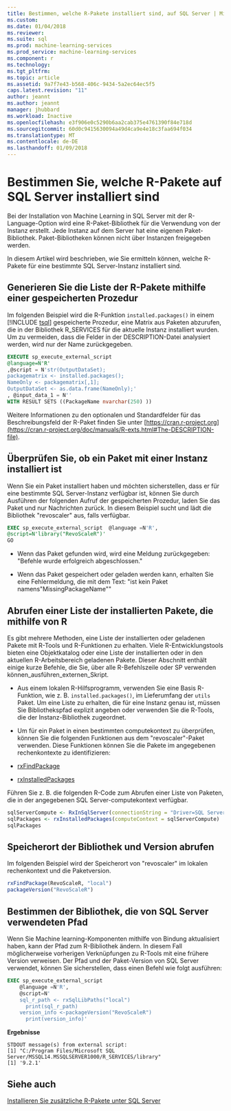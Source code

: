 ```yaml
---
title: Bestimmen, welche R-Pakete installiert sind, auf SQL Server | Microsoft Docs
ms.custom: 
ms.date: 01/04/2018
ms.reviewer: 
ms.suite: sql
ms.prod: machine-learning-services
ms.prod_service: machine-learning-services
ms.component: r
ms.technology: 
ms.tgt_pltfrm: 
ms.topic: article
ms.assetid: 9a7f7e43-b568-406c-9434-5a2ec64ec5f5
caps.latest.revision: "11"
author: jeannt
ms.author: jeannt
manager: jhubbard
ms.workload: Inactive
ms.openlocfilehash: e3f906e0c5290b6aa2cab375e4761390f84e718d
ms.sourcegitcommit: 60d0c9415630094a49d4ca9e4e18c3faa694f034
ms.translationtype: MT
ms.contentlocale: de-DE
ms.lasthandoff: 01/09/2018
---
```

# <a name="determine-which-r-packages-are-installed-on-sql-server"></a>Bestimmen Sie, welche R-Pakete auf SQL Server installiert sind

Bei der Installation von Machine Learning in SQL Server mit der R-Language-Option wird eine R-Paket-Bibliothek für die Verwendung von der Instanz erstellt. Jede Instanz auf dem Server hat eine eigenen Paket-Bibliothek. Paket-Bibliotheken können nicht über Instanzen freigegeben werden.

In diesem Artikel wird beschrieben, wie Sie ermitteln können, welche R-Pakete für eine bestimmte SQL Server-Instanz installiert sind.

## <a name="generate-r-package-list-using-a-stored-procedure"></a>Generieren Sie die Liste der R-Pakete mithilfe einer gespeicherten Prozedur

Im folgenden Beispiel wird die R-Funktion `installed.packages()` in einem [!INCLUDE [tsql](..\..\includes\tsql-md.md)] gespeicherte Prozedur, eine Matrix aus Paketen abzurufen, die in der Bibliothek R_SERVICES für die aktuelle Instanz installiert wurden. Um zu vermeiden, dass die Felder in der DESCRIPTION-Datei analysiert werden, wird nur der Name zurückgegeben.

```SQL
EXECUTE sp_execute_external_script
@language=N'R'
,@script = N'str(OutputDataSet);
packagematrix <- installed.packages();
NameOnly <- packagematrix[,1];
OutputDataSet <- as.data.frame(NameOnly);'
, @input_data_1 = N''
WITH RESULT SETS ((PackageName nvarchar(250) ))
```

Weitere Informationen zu den optionalen und Standardfelder für das Beschreibungsfeld der R-Paket finden Sie unter [https://cran.r-project.org](https://cran.r-project.org/doc/manuals/R-exts.html#The-DESCRIPTION-file).

## <a name="verify-whether-a-package-is-installed-with-an-instance"></a>Überprüfen Sie, ob ein Paket mit einer Instanz installiert ist

Wenn Sie ein Paket installiert haben und möchten sicherstellen, dass er für eine bestimmte SQL Server-Instanz verfügbar ist, können Sie durch Ausführen der folgenden Aufruf der gespeicherten Prozedur, laden Sie das Paket und nur Nachrichten zurück. In diesem Beispiel sucht und lädt die Bibliothek "revoscaler" aus, falls verfügbar.

```sql
EXEC sp_execute_external_script  @language =N'R',
@script=N'library("RevoScaleR")'
GO
```

+ Wenn das Paket gefunden wird, wird eine Meldung zurückgegeben: "Befehle wurde erfolgreich abgeschlossen."

+ Wenn das Paket gespeichert oder geladen werden kann, erhalten Sie eine Fehlermeldung, die mit dem Text: "ist kein Paket namens"MissingPackageName""

## <a name="get-a-list-of-installed-packages-using-r"></a>Abrufen einer Liste der installierten Pakete, die mithilfe von R

Es gibt mehrere Methoden, eine Liste der installierten oder geladenen Pakete mit R-Tools und R-Funktionen zu erhalten. Viele R-Entwicklungstools bieten eine Objektkatalog oder eine Liste der installierten oder in den aktuellen R-Arbeitsbereich geladenen Pakete. Dieser Abschnitt enthält einige kurze Befehle, die Sie, über alle R-Befehlszeile oder SP verwenden können\_ausführen\_externen\_Skript.

+ Aus einem lokalen R-Hilfsprogramm, verwenden Sie eine Basis R-Funktion, wie z. B. `installed.packages()`, im Lieferumfang der `utils` Paket. Um eine Liste zu erhalten, die für eine Instanz genau ist, müssen Sie Bibliothekspfad explizit angeben oder verwenden Sie die R-Tools, die der Instanz-Bibliothek zugeordnet.

+ Um für ein Paket in einen bestimmten computekontext zu überprüfen, können Sie die folgenden Funktionen aus dem "revoscaler"-Paket verwenden. Diese Funktionen können Sie die Pakete im angegebenen rechenkontexte zu identifizieren:

+ [rxFindPackage](https://msdn.microsoft.com/microsoft-r/scaler/packagehelp/rxfindpackage)

+ [rxInstalledPackages](https://msdn.microsoft.com/microsoft-r/scaler/packagehelp/rxinstalledpackages)

Führen Sie z. B. die folgenden R-Code zum Abrufen einer Liste von Paketen, die in der angegebenen SQL Server-computekontext verfügbar.

```r
sqlServerCompute <- RxInSqlServer(connectionString = "Driver=SQL Server;Server=myServer;Database=TestDB;Uid=myID;Pwd=myPwd;")
sqlPackages <- rxInstalledPackages(computeContext = sqlServerCompute)
sqlPackages
```

## <a name="get-library-location-and-version"></a>Speicherort der Bibliothek und Version abrufen

Im folgenden Beispiel wird der Speicherort von "revoscaler" im lokalen rechenkontext und die Paketversion.

```r
rxFindPackage(RevoScaleR, "local")
packageVersion("RevoScaleR")
```

## <a name="determine-path-of-library-used-by-sql-server"></a>Bestimmen der Bibliothek, die von SQL Server verwendeten Pfad

Wenn Sie Machine learning-Komponenten mithilfe von Bindung aktualisiert haben, kann der Pfad zum R-Bibliothek ändern. In diesem Fall möglicherweise vorherigen Verknüpfungen zu R-Tools mit eine frühere Version verweisen. Der Pfad und der Paket-Version von SQL Server verwendet, können Sie sicherstellen, dass einen Befehl wie folgt ausführen:

```sql
EXEC sp_execute_external_script
    @language =N'R',
    @script=N'
    sql_r_path <- rxSqlLibPaths("local")
      print(sql_r_path)
    version_info <-packageVersion("RevoScaleR")
      print(version_info)'
```

**Ergebnisse**

```text
STDOUT message(s) from external script: 
[1] "C:/Program Files/Microsoft SQL Server/MSSQL14.MSSQLSERVER1000/R_SERVICES/library"
[1] '9.2.1'
```
## <a name="see-also"></a>Siehe auch

[Installieren Sie zusätzliche R-Pakete unter SQL Server](install-additional-r-packages-on-sql-server.md)
